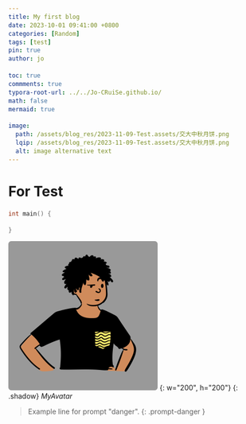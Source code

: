 ```yaml
---
title: My first blog
date: 2023-10-01 09:41:00 +0800
categories: [Random]
tags: [test]     
pin: true
author: jo

toc: true
commments: true
typora-root-url: ../../Jo-CRuiSe.github.io/
math: false
mermaid: true

image:
  path: /assets/blog_res/2023-11-09-Test.assets/交大中秋月饼.png
  lqip: /assets/blog_res/2023-11-09-Test.assets/交大中秋月饼.png
  alt: image alternative text
---
```


# For Test

```c++
int main() {

}
```

![Desktop View](/assets/blog_res/2023-11-09-Test.assets/peep.png) {: w="200", h="200"} {: .shadow}
_MyAvatar_


> Example line for prompt "danger".
{: .prompt-danger }
